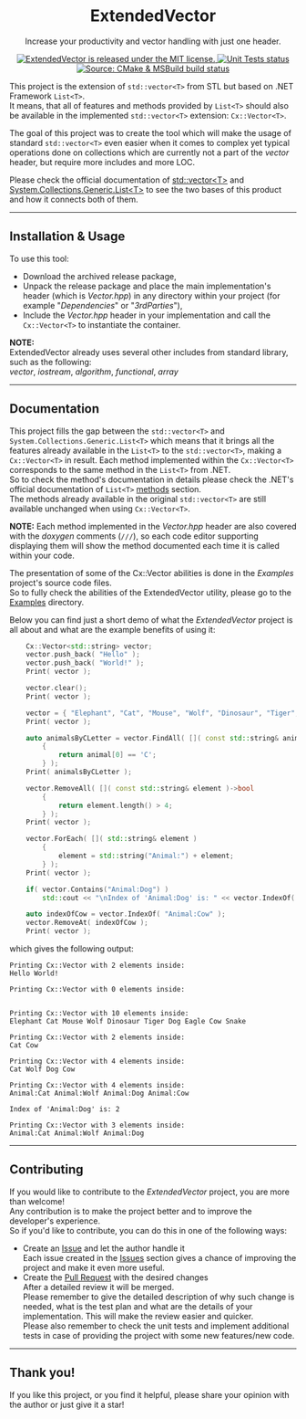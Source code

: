 <h1 align="center"> ExtendedVector </h1>
<p align="center">
    Increase your productivity and vector handling with just one header.
</p>
<p align="center">
    <a href="https://github.com/BartoszKlonowski/ExtendedVector/blob/main/LICENSE">
        <img src="https://img.shields.io/github/license/BartoszKlonowski/ExtendedVector?style=plastic" alt="ExtendedVector is released under the MIT license." />
    </a>
    <a href="https://github.com/BartoszKlonowski/ExtendedVector/actions/workflows/ExtendedVector-Tests.yml">
        <img src="https://img.shields.io/github/actions/workflow/status/BartoszKlonowski/ExtendedVector/ExtendedVector-Tests.yml?label=Tests&style=plastic" alt="Unit Tests status" />
    </a>
    <a href="https://github.com/BartoszKlonowski/ExtendedVector/actions/workflows/ExtendedVector-Source.yml">
        <img src="https://img.shields.io/github/actions/workflow/status/BartoszKlonowski/ExtendedVector/ExtendedVector-Source.yml?label=Build%3A%20CMake%20%26%20MSBuild&style=plastic" alt="Source: CMake & MSBuild build status" />
    </a>
</p>

This project is the extension of `std::vector<T>` from STL but based on .NET Framework `List<T>`.
<br/>It means, that all of features and methods provided by `List<T>` should also be available in the implemented `std::vector<T>` extension: `Cx::Vector<T>`.

The goal of this project was to create the tool which will make the usage of standard `std::vector<T>` even easier when it comes to complex yet typical operations done on collections which are currently not a part of the *vector* header, but require more includes and more LOC.

Please check the official documentation of [std::vector\<T>](https://en.cppreference.com/w/cpp/container/vector) and [System.Collections.Generic.List\<T>](https://docs.microsoft.com/en-us/dotnet/api/system.collections.generic.list-1?view=netframework-4.8) to see the two bases of this product and how it connects both of them.
  
---
  
## Installation & Usage ##

To use this tool:
* Download the archived release package,
* Unpack the release package and place the main implementation's header (which is *Vector.hpp*) in any directory within your project (for example "*Dependencies*" or "*3rdParties*"),
* Include the *Vector.hpp* header in your implementation and call the `Cx::Vector<T>` to instantiate the container.

**NOTE:**
<br/>ExtendedVector already uses several other includes from standard library, such as the following:
<br/>*vector*, *iostream*, *algorithm*, *functional*, *array*

---


## Documentation ##

This project fills the gap between the `std::vector<T>` and `System.Collections.Generic.List<T>` which means that it brings all the features already available in the `List<T>` to the `std::vector<T>`, making a `Cx::Vector<T>` in result.
Each method implemented within the `Cx::Vector<T>` corresponds to the same method in the `List<T>` from .NET.
<br/>So to check the method's documentation in details please check the .NET's official documentation of `List<T>` [methods](https://docs.microsoft.com/en-us/dotnet/api/system.collections.generic.list-1?view=netframework-4.8#methods) section.
<br/>The methods already available in the original `std::vector<T>` are still available unchanged when using `Cx::Vector<T>`.

**NOTE:** Each method implemented in the *Vector.hpp* header are also covered with the *doxygen* comments (`///`), so each code editor supporting displaying them will show the method documented each time it is called within your code.

The presentation of some of the Cx::Vector abilities is done in the *Examples* project's source code files.
<br/>So to fully check the abilities of the ExtendedVector utility, please go to the [Examples](https://github.com/BartoszKlonowski/ExtendedVector/tree/main/Examples) directory.

Below you can find just a short demo of what the *ExtendedVector* project is all about and what are the example benefits of using it:
```cpp
    Cx::Vector<std::string> vector;
    vector.push_back( "Hello" );
    vector.push_back( "World!" );
    Print( vector );

    vector.clear();
    Print( vector );

    vector = { "Elephant", "Cat", "Mouse", "Wolf", "Dinosaur", "Tiger", "Dog", "Eagle", "Cow", "Snake" };
    Print( vector );

    auto animalsByCLetter = vector.FindAll( []( const std::string& animal )->bool
        {
            return animal[0] == 'C';
        } );
    Print( animalsByCLetter );

    vector.RemoveAll( []( const std::string& element )->bool
        {
            return element.length() > 4;
        } );
    Print( vector );

    vector.ForEach( []( std::string& element )
        {
            element = std::string("Animal:") + element;
        } );
    Print( vector );

    if( vector.Contains("Animal:Dog") )
        std::cout << "\nIndex of 'Animal:Dog' is: " << vector.IndexOf( "Animal:Dog" ) << std::endl;

    auto indexOfCow = vector.IndexOf( "Animal:Cow" );
    vector.RemoveAt( indexOfCow );
    Print( vector );
```

which gives the following output:

```
Printing Cx::Vector with 2 elements inside:
Hello World!

Printing Cx::Vector with 0 elements inside:


Printing Cx::Vector with 10 elements inside:
Elephant Cat Mouse Wolf Dinosaur Tiger Dog Eagle Cow Snake

Printing Cx::Vector with 2 elements inside:
Cat Cow

Printing Cx::Vector with 4 elements inside:
Cat Wolf Dog Cow

Printing Cx::Vector with 4 elements inside:
Animal:Cat Animal:Wolf Animal:Dog Animal:Cow

Index of 'Animal:Dog' is: 2

Printing Cx::Vector with 3 elements inside:
Animal:Cat Animal:Wolf Animal:Dog
```

---

## Contributing ##

If you would like to contribute to the *ExtendedVector* project, you are more than welcome!
<br/>Any contribution is to make the project better and to improve the developer's experience.
<br/>So if you'd like to contribute, you can do this in one of the following ways:

* Create an [Issue](https://github.com/BartoszKlonowski/ExtendedVector/issues/new) and let the author handle it
<br/>Each issue created in the [Issues](https://github.com/BartoszKlonowski/ExtendedVector/issues) section gives a chance of improving the project and make it even more useful.
* Create the [Pull Request](https://github.com/BartoszKlonowski/ExtendedVector/compare) with the desired changes
<br/>After a detailed review it will be merged.
<br/>Please remember to give the detailed description of why such change is needed, what is the test plan and what are the details of your implementation. This will make the review easier and quicker.
<br/>Please also remember to check the unit tests and implement additional tests in case of providing the project with some new features/new code.

---

## Thank you! ##

If you like this project, or you find it helpful, please share your opinion with the author or just give it a star!

